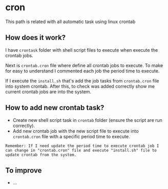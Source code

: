 # cron

This path is related with all automatic task using linux crontab

## How does it work?
I have ``crontask`` folder with shell script files to execute when execute the crontab jobs.

Next is ``crontab.cron`` file where define all crontab jobs to execute. To make for easy to understand I commented each job the period time to execute.

If I execute the ``install.sh`` that's add the job tasks from ``crontab.cron`` file into system crontab. After this, to check was added correctly show me current crontab jobs are into the system.

## How to add new crontab task?
- Create new shell script task in ``crontab`` folder (ensure the script are run correctly).
- Add new crontab job with the new script file to execute into ``crontab.cron`` file with a specific period time to execute.

```text
Remember: If I need update the period time to execute crontab job I can change in "crontab.cron" file and execute "install.sh" file to update crontab from the system.
```

## To improve
- ...